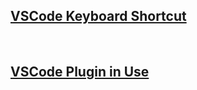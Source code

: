 ## [VSCode Keyboard Shortcut](https://github.com/mdy0501/VSCode/blob/master/VSCode_Keyboard_Shortcut.md)

<br>

## [VSCode Plugin in Use](https://github.com/mdy0501/VSCode/blob/master/VSCode_Plugin.md)

